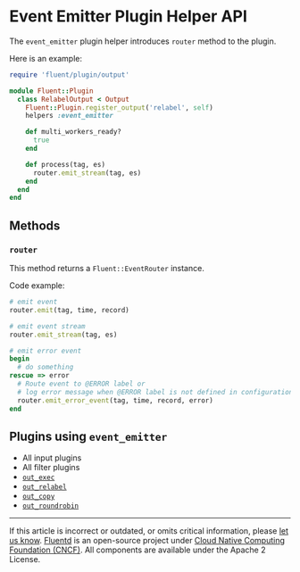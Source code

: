 # Event Emitter Plugin Helper API

The `event_emitter` plugin helper introduces `router` method to the plugin.

Here is an example:

```rb
require 'fluent/plugin/output'

module Fluent::Plugin
  class RelabelOutput < Output
    Fluent::Plugin.register_output('relabel', self)
    helpers :event_emitter

    def multi_workers_ready?
      true
    end

    def process(tag, es)
      router.emit_stream(tag, es)
    end
  end
end
```


## Methods


### `router`

This method returns a `Fluent::EventRouter` instance.

Code example:

```rb
# emit event
router.emit(tag, time, record)

# emit event stream
router.emit_stream(tag, es)

# emit error event
begin
  # do something
rescue => error
  # Route event to @ERROR label or
  # log error message when @ERROR label is not defined in configuration
  router.emit_error_event(tag, time, record, error)
end
```


## Plugins using `event_emitter`

-   All input plugins
-   All filter plugins
-   [`out_exec`](/plugins/output/exec.md)
-   [`out_relabel`](/plugins/output/relabel.md)
-   [`out_copy`](/plugins/output/copy.md)
-   [`out_roundrobin`](/plugins/output/roundrobin.md)


------------------------------------------------------------------------

If this article is incorrect or outdated, or omits critical information, please
[let us know](https://github.com/fluent/fluentd-docs-gitbook/issues?state=open).
[Fluentd](http://www.fluentd.org/) is an open-source project under
[Cloud Native Computing Foundation (CNCF)](https://cncf.io/). All components are
available under the Apache 2 License.